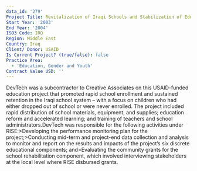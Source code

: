```yaml
---
data_id: '279'
Project Title: Revitalization of Iraqi Schools and Stabilization of Education (RISE) Project
Start Year: '2003'
End Year: '2004'
ISO3 Code: IRQ
Region: Middle East
Country: Iraq
Client/ Donor: USAID
Is Current Project? (true/false): false
Practice Area:
  - 'Education, Gender and Youth'
Contract Value USD: ''
---
```

DevTech was a subcontractor to Creative Associates on this USAID-funded education project that promoted rapid school enrollment and sustained retention in the Iraqi school system – with a focus on children who had either dropped out of school or were never enrolled. The project included rapid distribution of school materials, equipment, and supplies; education reform and accelerated learning; and training of teachers and school administrators.DevTech was responsible for the following activities under RISE:>Developing the performance monitoring plan for the project;>Conducting mid-term and project-end data collection and analysis to monitor and report on the results and impacts of the project’s six discrete educational components; and>Evaluating the community grants for the school rehabilitation component, which involved interviewing stakeholders at the local level where RISE disbursed grants.